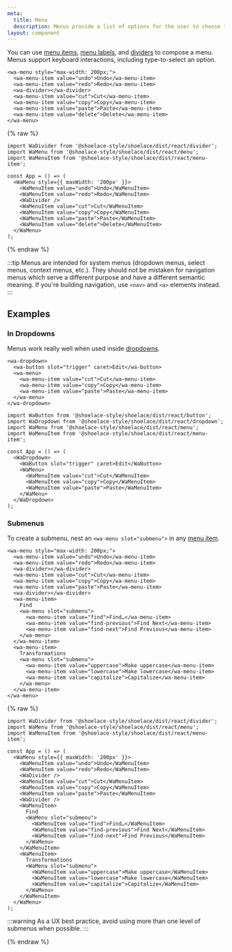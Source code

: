 ```yaml
---
meta:
  title: Menu
  description: Menus provide a list of options for the user to choose from.
layout: component
---
```


You can use [menu items](/components/menu-item), [menu labels](/components/menu-label), and [dividers](/components/divider) to compose a menu. Menus support keyboard interactions, including type-to-select an option.

```html:preview
<wa-menu style="max-width: 200px;">
  <wa-menu-item value="undo">Undo</wa-menu-item>
  <wa-menu-item value="redo">Redo</wa-menu-item>
  <wa-divider></wa-divider>
  <wa-menu-item value="cut">Cut</wa-menu-item>
  <wa-menu-item value="copy">Copy</wa-menu-item>
  <wa-menu-item value="paste">Paste</wa-menu-item>
  <wa-menu-item value="delete">Delete</wa-menu-item>
</wa-menu>
```

{% raw %}

```jsx:react
import WaDivider from '@shoelace-style/shoelace/dist/react/divider';
import WaMenu from '@shoelace-style/shoelace/dist/react/menu';
import WaMenuItem from '@shoelace-style/shoelace/dist/react/menu-item';

const App = () => (
  <WaMenu style={{ maxWidth: '200px' }}>
    <WaMenuItem value="undo">Undo</WaMenuItem>
    <WaMenuItem value="redo">Redo</WaMenuItem>
    <WaDivider />
    <WaMenuItem value="cut">Cut</WaMenuItem>
    <WaMenuItem value="copy">Copy</WaMenuItem>
    <WaMenuItem value="paste">Paste</WaMenuItem>
    <WaMenuItem value="delete">Delete</WaMenuItem>
  </WaMenu>
);
```

{% endraw %}

:::tip
Menus are intended for system menus (dropdown menus, select menus, context menus, etc.). They should not be mistaken for navigation menus which serve a different purpose and have a different semantic meaning. If you're building navigation, use `<nav>` and `<a>` elements instead.
:::

## Examples

### In Dropdowns

Menus work really well when used inside [dropdowns](/components/dropdown).

```html:preview
<wa-dropdown>
  <wa-button slot="trigger" caret>Edit</wa-button>
  <wa-menu>
    <wa-menu-item value="cut">Cut</wa-menu-item>
    <wa-menu-item value="copy">Copy</wa-menu-item>
    <wa-menu-item value="paste">Paste</wa-menu-item>
  </wa-menu>
</wa-dropdown>
```

```jsx:react
import WaButton from '@shoelace-style/shoelace/dist/react/button';
import WaDropdown from '@shoelace-style/shoelace/dist/react/dropdown';
import WaMenu from '@shoelace-style/shoelace/dist/react/menu';
import WaMenuItem from '@shoelace-style/shoelace/dist/react/menu-item';

const App = () => (
  <WaDropdown>
    <WaButton slot="trigger" caret>Edit</WaButton>
    <WaMenu>
      <WaMenuItem value="cut">Cut</WaMenuItem>
      <WaMenuItem value="copy">Copy</WaMenuItem>
      <WaMenuItem value="paste">Paste</WaMenuItem>
    </WaMenu>
  </WaDropdown>
);
```

### Submenus

To create a submenu, nest an `<wa-menu slot="submenu">` in any [menu item](/components/menu-item).

```html:preview
<wa-menu style="max-width: 200px;">
  <wa-menu-item value="undo">Undo</wa-menu-item>
  <wa-menu-item value="redo">Redo</wa-menu-item>
  <wa-divider></wa-divider>
  <wa-menu-item value="cut">Cut</wa-menu-item>
  <wa-menu-item value="copy">Copy</wa-menu-item>
  <wa-menu-item value="paste">Paste</wa-menu-item>
  <wa-divider></wa-divider>
  <wa-menu-item>
    Find
    <wa-menu slot="submenu">
      <wa-menu-item value="find">Find…</wa-menu-item>
      <wa-menu-item value="find-previous">Find Next</wa-menu-item>
      <wa-menu-item value="find-next">Find Previous</wa-menu-item>
    </wa-menu>
  </wa-menu-item>
  <wa-menu-item>
    Transformations
    <wa-menu slot="submenu">
      <wa-menu-item value="uppercase">Make uppercase</wa-menu-item>
      <wa-menu-item value="lowercase">Make lowercase</wa-menu-item>
      <wa-menu-item value="capitalize">Capitalize</wa-menu-item>
    </wa-menu>
  </wa-menu-item>
</wa-menu>
```

{% raw %}

```jsx:react
import WaDivider from '@shoelace-style/shoelace/dist/react/divider';
import WaMenu from '@shoelace-style/shoelace/dist/react/menu';
import WaMenuItem from '@shoelace-style/shoelace/dist/react/menu-item';

const App = () => (
  <WaMenu style={{ maxWidth: '200px' }}>
    <WaMenuItem value="undo">Undo</WaMenuItem>
    <WaMenuItem value="redo">Redo</WaMenuItem>
    <WaDivider />
    <WaMenuItem value="cut">Cut</WaMenuItem>
    <WaMenuItem value="copy">Copy</WaMenuItem>
    <WaMenuItem value="paste">Paste</WaMenuItem>
    <WaDivider />
    <WaMenuItem>
      Find
      <WaMenu slot="submenu">
        <WaMenuItem value="find">Find…</WaMenuItem>
        <WaMenuItem value="find-previous">Find Next</WaMenuItem>
        <WaMenuItem value="find-next">Find Previous</WaMenuItem>
      </WaMenu>
    </WaMenuItem>
    <WaMenuItem>
      Transformations
      <WaMenu slot="submenu">
        <WaMenuItem value="uppercase">Make uppercase</WaMenuItem>
        <WaMenuItem value="lowercase">Make lowercase</WaMenuItem>
        <WaMenuItem value="capitalize">Capitalize</WaMenuItem>
      </WaMenu>
    </WaMenuItem>
  </WaMenu>
);
```

:::warning
As a UX best practice, avoid using more than one level of submenus when possible.
:::

{% endraw %}
